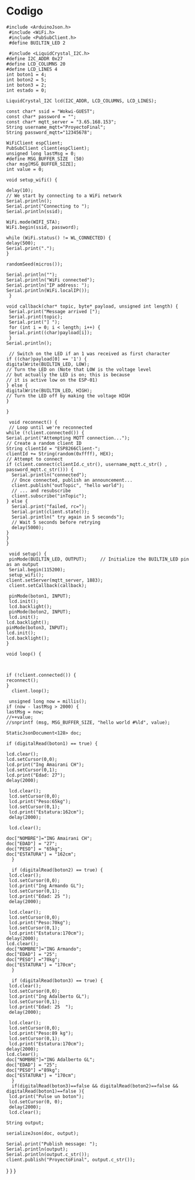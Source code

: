# Codigo
    #include <ArduinoJson.h>
     #include <WiFi.h>
     #include <PubSubClient.h>
     #define BUILTIN_LED 2

     #include <LiquidCrystal_I2C.h>
    #define I2C_ADDR 0x27 
    #define LCD_COLUMNS 20
    #define LCD_LINES 4
    int boton1 = 4;
    int boton2 = 5;
    int boton3 = 2;
    int estado = 0;

    LiquidCrystal_I2C lcd(I2C_ADDR, LCD_COLUMNS, LCD_LINES);

    const char* ssid = "Wokwi-GUEST";
    const char* password = "";
    const char* mqtt_server = "3.65.168.153";
    String username_mqtt="ProyectoFinal";
    String password_mqtt="12345678";

    WiFiClient espClient;
    PubSubClient client(espClient);
    unsigned long lastMsg = 0;
    #define MSG_BUFFER_SIZE  (50)
    char msg[MSG_BUFFER_SIZE];
    int value = 0;

    void setup_wifi() {

    delay(10);
    // We start by connecting to a WiFi network
    Serial.println();
    Serial.print("Connecting to ");
    Serial.println(ssid);

    WiFi.mode(WIFI_STA);
    WiFi.begin(ssid, password);

    while (WiFi.status() != WL_CONNECTED) {
    delay(500);
    Serial.print(".");
    }

    randomSeed(micros());

    Serial.println("");
    Serial.println("WiFi connected");
    Serial.println("IP address: ");
    Serial.println(WiFi.localIP());
     }

    void callback(char* topic, byte* payload, unsigned int length) {
     Serial.print("Message arrived [");
     Serial.print(topic);
     Serial.print("] ");
     for (int i = 0; i < length; i++) {
     Serial.print((char)payload[i]);
     }
    Serial.println();

     // Switch on the LED if an 1 was received as first character
    if ((char)payload[0] == '1') {
    digitalWrite(BUILTIN_LED, LOW);   
    // Turn the LED on (Note that LOW is the voltage level
    // but actually the LED is on; this is because
    // it is active low on the ESP-01)
    } else {
    digitalWrite(BUILTIN_LED, HIGH);  
    // Turn the LED off by making the voltage HIGH
    }

    }

     void reconnect() {
     // Loop until we're reconnected
    while (!client.connected()) {
    Serial.print("Attempting MQTT connection...");
    // Create a random client ID
    String clientId = "ESP8266Client-";
    clientId += String(random(0xffff), HEX);
    // Attempt to connect
    if (client.connect(clientId.c_str(), username_mqtt.c_str() , password_mqtt.c_str())) {
      Serial.println("connected");
      // Once connected, publish an announcement...
      client.publish("outTopic", "hello world");
      // ... and resubscribe
      client.subscribe("inTopic");
    } else {
      Serial.print("failed, rc=");
      Serial.print(client.state());
      Serial.println(" try again in 5 seconds");
      // Wait 5 seconds before retrying
      delay(5000);
    }
    }
    }

     void setup() {
     pinMode(BUILTIN_LED, OUTPUT);     // Initialize the BUILTIN_LED pin as an output
     Serial.begin(115200);
     setup_wifi();
    client.setServer(mqtt_server, 1883);
     client.setCallback(callback);

     pinMode(boton1, INPUT);
     lcd.init(); 
     lcd.backlight();
     pinMode(boton2, INPUT);
     lcd.init(); 
    lcd.backlight();
    pinMode(boton3, INPUT);
    lcd.init(); 
    lcd.backlight();
    }

    void loop() {
 
  
  
    if (!client.connected()) {
    reconnect();
    }
      client.loop();

     unsigned long now = millis();
    if (now - lastMsg > 2000) {
    lastMsg = now;
    //++value;
    //snprintf (msg, MSG_BUFFER_SIZE, "hello world #%ld", value);

    StaticJsonDocument<128> doc;

    if (digitalRead(boton1) == true) {
  
    lcd.clear();
    lcd.setCursor(0,0);
    lcd.print("Ing Amairani CH");
    lcd.setCursor(0,1);
    lcd.print("Edad: 27");
    delay(2000); 
 
     lcd.clear();
     lcd.setCursor(0,0);
     lcd.print("Peso:65kg");
     lcd.setCursor(0,1);
     lcd.print("Estatura:162cm");
     delay(2000);

     lcd.clear();

    doc["NOMBRE"]="ING Amairani CH";
    doc["EDAD"] = "27";
    doc["PESO"] = "65kg";
    doc["ESTATURA"] = "162cm";
      }

      if (digitalRead(boton2) == true) {
     lcd.clear();
     lcd.setCursor(0,0);
     lcd.print("Ing Armando GL");
     lcd.setCursor(0,1);
     lcd.print("Edad: 25 ");
     delay(2000);

     lcd.clear();
     lcd.setCursor(0,0);
     lcd.print("Peso:70kg");
     lcd.setCursor(0,1);
     lcd.print("Estatura:170cm");
    delay(2000);
    lcd.clear();
    doc["NOMBRE"]="ING Armando";
    doc["EDAD"] = "25";
    doc["PESO"] ="70kg";
    doc["ESTATURA"] = "170cm";
      }
 
      if (digitalRead(boton3) == true) {
     lcd.clear();
     lcd.setCursor(0,0);
     lcd.print("Ing Adalberto GL");
     lcd.setCursor(0,1);
     lcd.print("Edad: 25  ");
     delay(2000);

     lcd.clear();
     lcd.setCursor(0,0);
     lcd.print("Peso:89 kg");
     lcd.setCursor(0,1);
     lcd.print("Estatura:170cm");
    delay(2000);
    lcd.clear();
    doc["NOMBRE"]="ING Adalberto GL";
    doc["EDAD"] = "25";
    doc["PESO"] ="89kg";
    doc["ESTATURA"] = "170cm";
      }
      if(digitalRead(boton3)==false && digitalRead(boton2)==false && digitalRead(boton1)==false ){
     lcd.print("Pulse un boton");
     lcd.setCursor(0, 0); 
     delay(2000); 
     lcd.clear();    
   
    String output;
    
    serializeJson(doc, output);

    Serial.print("Publish message: ");
    Serial.println(output);
    Serial.println(output.c_str());
    client.publish("ProyectoFinal", output.c_str());
  }
}
}
